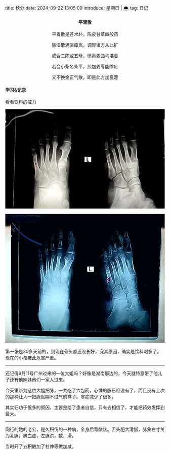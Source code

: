title: 秋分
date: 2024-09-22 13:05:00
introduce: 星期日 | 🌨️
tag: 日记

<h4 align="center">平胃散</h4>

<p align="center">平胃散是苍术朴，陈皮甘草四般药</p> 
<p align="center">除湿散满驱瘴岚，调胃诸方从此扩</p>
<p align="center">或合二陈或五苓，硝黄麦曲均堪着</p>
<p align="center">若合小柴名柴平，煎加姜枣能除疟</p>
<p align="center">又不换金正气散，即是此方加夏藿</p>

#### 学习&记录

看看饮料的威力

![1](/static/img/2024/9/22/1.jpg)

![2](/static/img/2024/9/22/2.jpg)

第一张是30多天前的，到现在骨头都还没长好，究其原因，确实是饮料喝多了。现在的小孩被此危害严重。

---

还记得9月11号广州过来的一位大姐吗？好像是湖南那边的，今天就特意带了他儿子还有他妹妹他们一家人过来。

今天重新为这位大姐把脉，一共吃了六包药，心悸的脉已经没有了，而且没有上次的那种让人一把脉就喘不过气的样子。寒症减少了很多。

其实归功于很多的原因，主要是给了患者自信，只有去相信了，才能把药效发挥到最大。

---

同行的她的老公，是久积伤的一种病，全身后背酸疼。舌头肥大滑腻，脉象右寸关为芤脉，脾血虚，左脉洪，数，滑。

当时开了五积散加了杜仲等做加减。

